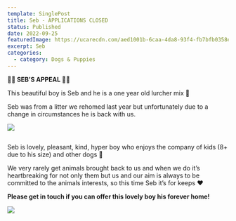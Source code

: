 ```yaml
---
template: SinglePost
title: Seb - APPLICATIONS CLOSED
status: Published
date: 2022-09-25
featuredImage: https://ucarecdn.com/aed1001b-6caa-4da8-93f4-fb7bfb0358e7/-/crop/1536x761/0,407/-/preview/
excerpt: Seb
categories:
  - category: Dogs & Puppies
---
```

**🖤🖤 SEB’S APPEAL 🖤🖤**

This beautiful boy is Seb and he is a one year old lurcher mix 🥰

Seb was from a litter we rehomed last year but unfortunately due to a change in circumstances he is back with us.

![](https://ucarecdn.com/d9fdfd42-c3b4-41db-83b7-e613c763d016/)

![]()

Seb is lovely, pleasant, kind, hyper boy who enjoys the company of kids (8+ due to his size) and other dogs 🐶 

We very rarely get animals brought back to us and when we do it’s heartbreaking for not only them but us and our aim is always to be committed to the animals interests, so this time Seb it’s for keeps ❤️

**P﻿lease get in touch if you can offer this lovely boy his forever home!**

![](https://ucarecdn.com/6c9a7221-27f7-46a7-a11c-0c149a22fb05/)

![]()

![]()